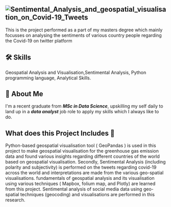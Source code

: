 ![Sentimental_Analysis_and_geospatial_visualisation_on_Covid-19_Tweets](https://github.com/Vara-Prasad-Repakula/Geo_spatial_Analysis_on_Covid_19_tweets/assets/145162430/2eddb387-ca13-4c78-9232-0028491b94e3)
---

This is the project performed as a part of my masters degree which mainly focusses on analysing the sentiments of various country people regarding the Covid-19 on twitter platform
## 🛠 Skills
Geospatial Analysis and Visualisation,Sentimental Analysis, Python programming language, Analytical Skills.
## 🚀 About Me
I'm a recent graduate from ***MSc in Data Science***, upskilling my self daily to land up in a ***data analyst*** job role to apply my skills which I always like to do. 
## What does this Project Includes 🤔
Python-based geospatial visualisation tool ( GeoPandas ) is used in this project to make geospatial visualisation for the greenhouse gas emission data and found various insights regarding different countries of the world based on geospatial visualisation. Secondly, Sentimental Analysis (including polarity and subjectivity) is performed on the tweets regarding covid-19 across the world and interpretations are made from the various geo-spatial visualisations. fundamentals of geospatial analysis and its visualisation using various techniques ( Mapbox, folium map, and Plotly) are learned from this project. Sentimental analysis of social media data using geo-spatial techniques (geocoding) and visualisations are performed in this research.
